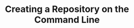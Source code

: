 ---
layout: module
title: Creating a Repository on the Command Line
pre-requisites: CONT-CLI-13_Viewing-project-history
learning-objective: Create a local repository on the command line.
screens:
  - video-slide:
      title: Creating a Repository on the Command Line
      video: https://www.youtube.com/watch?v=r5C6yXNaSGo
      video-script:
        - do: "Type `cd`"
          say: "Earlier we learned how to create a repository on GitHub and clone it to our local desktop. Sometimes, we want to start a project locally and then push it up to the remote. To do this, we will need to create a local repository. Go ahead and navigate to a location where we can create a new directory."
        - do: "Type `git init scratch`"
          say: "We can initialize a repository inside an existing project, or we can start one from scratch. We are going to go ahead and create a scratch project that we can use to learn how to make changes and rewrite history. To do this, we can type git init and the directory name. Git will create a new directory called scratch and initialize git inside this directory."
        - do: "Type `cd scratch`"
          say: "After you see a confirmation message, go ahead and cd into scratch."
        - do: "Type `ls -la`"
          say: "Let's see what just happened. When we typed git init, git created this new file called .git and saved it in the directory. This is where all of the git internals are located."
        - do: "Type `echo \"This is my scratch project\" > README.md`"
          say: "At this point, there is nothing in our repository, so let's create a README file."
        - do: "Type `git add README.md` and `git commit -m\"add README.md\"`"
          say: "Then we will add and commit our file."
      production-notes:
  - lab:
      title: Creating a Repository on the Command Line
      id: CONT-CLI-14-lab-01
      presenter-script:
        - It's time to create your own local repository.
      steps:
        - description: Initialize a new git repository.
          id: CONT-CLI-14-init
        - description: Create a README.md file and commit it to the repository.
          id: CONT-CLI-14-commit
        - description: Create a branch in your new repository.
          id: CONT-CLI-14-branch
additional-labs:
additional-questions:
resources:
  - title: "Video: GitHub & Git Foundations - Init"
    url: https://youtu.be/WxMFZncm12s

---